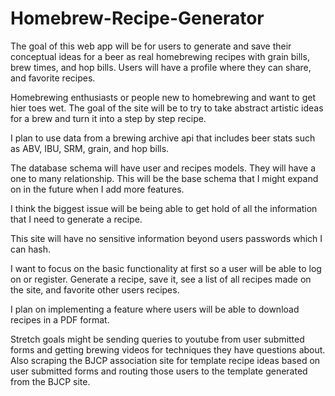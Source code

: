 # Homebrew-Recipe-Generator

The goal of this web app will be for users to generate and save their conceptual ideas for a beer as real homebrewing recipes with grain bills, brew times, and hop bills. Users will have a profile where they can share, and favorite recipes. 

Homebrewing enthusiasts or people new to homebrewing and want to get hier toes wet. The goal of the site will be to try to  take abstract artistic ideas for a brew and turn it into a step by step recipe. 

I plan to use data from a brewing archive api that includes beer stats such as ABV, IBU, SRM, grain, and hop bills. 

The database schema will have user and recipes models. They will have a one to many relationship. This will be the base schema that I might expand on in the future when I add more features. 

I think the biggest issue will be being able to get hold of all the information that I need to generate a recipe. 

This site will have no sensitive information beyond users passwords which I can hash. 

I want to focus on the basic functionality at first so a user will be able to log on or register. Generate a recipe, save it, see a list of all recipes made on the site, and favorite other users recipes. 

I plan on implementing a feature where users will be able to download recipes in a PDF format. 

Stretch goals might be sending queries to youtube from user submitted forms and getting brewing videos for techniques they have questions about. Also scraping the BJCP association site for template recipe ideas based on user submitted forms and routing those users to the template generated from the BJCP site.   
